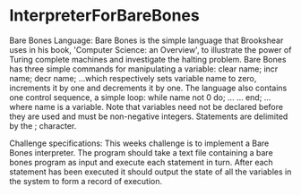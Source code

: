 # InterpreterForBareBones
Bare Bones Language:
Bare Bones is the simple language that Brookshear uses in his book, 'Computer Science: an Overview', to illustrate the power of Turing complete machines and investigate the halting problem.
Bare Bones has three simple commands for manipulating a variable:
clear name;
incr name;
decr name;
...which respectively sets variable name to zero, increments it by one and decrements it by one.
The language also contains one control sequence, a simple loop:
while name not 0 do;
...
...
end;
... where name is a variable. Note that variables need not be declared before they are used and must be non-negative integers. Statements are delimited by the ; character.

Challenge specifications:
This weeks challenge is to implement a Bare Bones interpreter. The program should take a text file containing a bare bones program as input and execute each statement in turn. After each statement has been executed it should output the state of all the variables in the system to form a record of execution.
